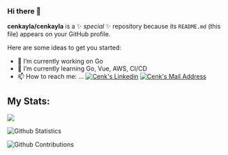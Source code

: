 ### Hi there 👋

**cenkayla/cenkayla** is a ✨ _special_ ✨ repository because its `README.md` (this file) appears on your GitHub profile.

Here are some ideas to get you started:

- 🔭 I’m currently working on Go
- 🌱 I’m currently learning Go, Vue, AWS, CI/CD
- 📫 How to reach me: ...
 <a href="https://www.linkedin.com/in/cenk-ayla/" target="_blank" rel="nofollow"><img alt="Cenk's Linkedin" src="https://img.shields.io/badge/LinkedIn-0077B5?style=for-the-badge&logo=linkedin&logoColor=white" /></a>
  <a href="mailto:cenk.ayla2@gmail.com" target="_blank" rel="nofollow"><img alt="Cenk's Mail Address" src="https://img.shields.io/badge/Gmail-D14836?style=for-the-badge&logo=gmail&logoColor=white" /></a>

## My Stats:
<img src="https://github-readme-stats.vercel.app/api/top-langs/?username=cenkayla&hide=html,jupyter notebook,cmake, makefile&layout=compact&langs_count=10&show_icons=true">

![Github Statistics](https://github-readme-stats.vercel.app/api/?username=cenkayla&count_private=true&show_icons=true)

![Github Contributions](https://github-readme-streak-stats.herokuapp.com/?user=cenkayla&hide_border=true)
